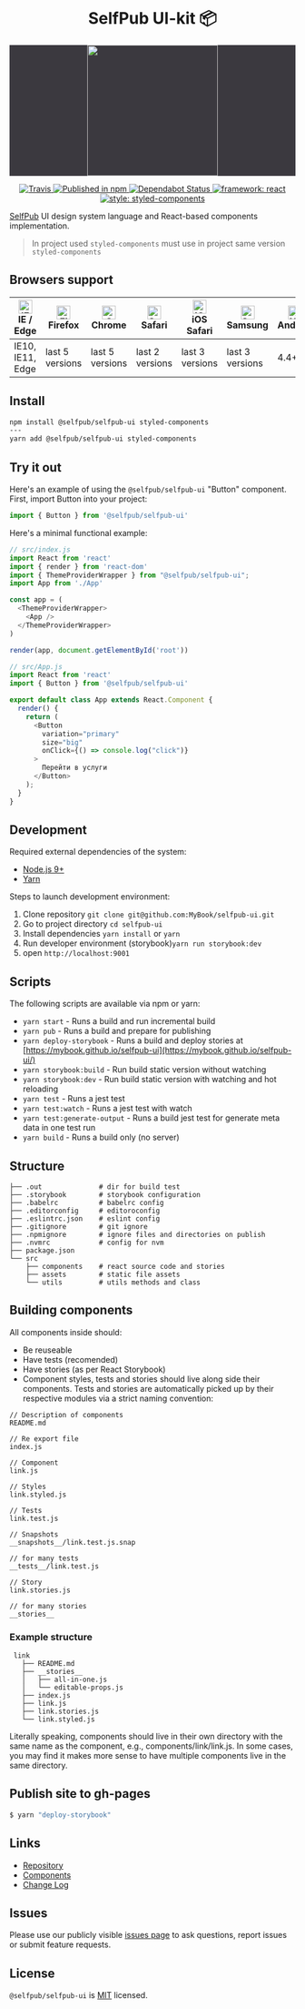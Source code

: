 <h1 align="center" style="border-bottom: none;">SelfPub UI-kit 📦</h1>

<p align="center" style="background: #3B393F;">
  <a href="https://selfpub.ru">
    <img width="230" src="https://selfpub.ru/static/i/logo_black.svg">
  </a>
</p>

<p align="center">
  <a href="https://travis-ci.org/selfpub-org/selfpub-ui">
    <img alt="Travis" src="https://travis-ci.org/selfpub-org/selfpub-ui.svg">
  </a>
  <a href="https://www.npmjs.com/package/@selfpub/selfpub-ui">
    <img alt="Published in npm" src="https://img.shields.io/npm/v/@selfpub/selfpub-ui">
  </a>
  <a href="https://dependabot.com">
    <img alt="Dependabot Status" src="https://api.dependabot.com/badges/status?host=github&repo=selfpub-org/selfpub-ui">
  </a>
  <a href="https://github.com/facebook/react/">
    <img alt="framework: react" src="https://img.shields.io/badge/framework-react-blue.svg">
  </a>
  <a href="https://github.com/styled-components/styled-components">
    <img alt="style: styled-components" src="https://img.shields.io/badge/style-%F0%9F%92%85%20styled--components-orange.svg?colorB=daa357&colorA=db748e">
  </a>
</p>

[SelfPub](https://selfpub.ru) UI design system language and React-based components implementation.

> In project used `styled-components` must use in project same version `styled-components`

## Browsers support

| [<img src="https://raw.githubusercontent.com/alrra/browser-logos/master/src/edge/edge_48x48.png" alt="IE / Edge" width="24px" height="24px" />](http://godban.github.io/browsers-support-badges/)</br>IE / Edge | [<img src="https://raw.githubusercontent.com/alrra/browser-logos/master/src/firefox/firefox_48x48.png" alt="Firefox" width="24px" height="24px" />](http://godban.github.io/browsers-support-badges/)</br>Firefox | [<img src="https://raw.githubusercontent.com/alrra/browser-logos/master/src/chrome/chrome_48x48.png" alt="Chrome" width="24px" height="24px" />](http://godban.github.io/browsers-support-badges/)</br>Chrome | [<img src="https://raw.githubusercontent.com/alrra/browser-logos/master/src/safari/safari_48x48.png" alt="Safari" width="24px" height="24px" />](http://godban.github.io/browsers-support-badges/)</br>Safari | [<img src="https://raw.githubusercontent.com/alrra/browser-logos/master/src/safari-ios/safari-ios_48x48.png" alt="iOS Safari" width="24px" height="24px" />](http://godban.github.io/browsers-support-badges/)</br>iOS Safari | [<img src="https://raw.githubusercontent.com/alrra/browser-logos/master/src/samsung-internet/samsung-internet_48x48.png" alt="Samsung" width="24px" height="24px" />](http://godban.github.io/browsers-support-badges/)</br>Samsung | [<img src="https://raw.githubusercontent.com/alrra/browser-logos/master/src/archive/android/android_48x48.png" alt="Yandex" width="24px" height="24px" />](http://godban.github.io/browsers-support-badges/)</br>Android |
| --------- | --------- | --------- | --------- | --------- | --------- | --------- |
| IE10, IE11, Edge| last 5 versions| last 5 versions| last 2 versions| last 3 versions| last 3 versions| 4.4+ |

## Install

```bash
npm install @selfpub/selfpub-ui styled-components
---
yarn add @selfpub/selfpub-ui styled-components
```

## Try it out

Here's an example of using the `@selfpub/selfpub-ui` "Button" component. First, import Button into your project:

```js
import { Button } from '@selfpub/selfpub-ui'
```

Here's a minimal functional example:

```js
// src/index.js
import React from 'react'
import { render } from 'react-dom'
import { ThemeProviderWrapper } from "@selfpub/selfpub-ui";
import App from './App'

const app = (
  <ThemeProviderWrapper>
    <App />
  </ThemeProviderWrapper>
)

render(app, document.getElementById('root'))

// src/App.js
import React from 'react'
import { Button } from '@selfpub/selfpub-ui'

export default class App extends React.Component {
  render() {
    return (
      <Button
        variation="primary"
        size="big"
        onClick={() => console.log("click")}
      >
        Перейти в услуги
      </Button>
    );
  }
}
```


## Development

Required external dependencies of the system:

* [Node.js 9+](https://nodejs.org/en/)
* [Yarn](https://yarnpkg.com/en/)

Steps to launch development environment:

1. Clone repository `git clone git@github.com:MyBook/selfpub-ui.git`
2. Go to project directory `cd selfpub-ui`
2. Install dependencies `yarn install` or `yarn`
3. Run developer environment (storybook)`yarn run storybook:dev`
4. open `http://localhost:9001`

## Scripts

The following scripts are available via npm or yarn:

* `yarn start` - Runs a build and run incremental build
* `yarn pub` - Runs a build and prepare for publishing
* `yarn deploy-storybook` - Runs a build and deploy stories at [https://mybook.github.io/selfpub-ui](https://mybook.github.io/selfpub-ui/)
* `yarn storybook:build` - Run build static version without watching
* `yarn storybook:dev` - Run build static version with watching and hot reloading
* `yarn test` - Runs a jest test
* `yarn test:watch` - Runs a jest test with watch
* `yarn test:generate-output` - Runs a build jest test for generate meta data in one test run
* `yarn build` - Runs a build only (no server)

## Structure

```
├── .out              # dir for build test
├── .storybook        # storybook configuration
├── .babelrc          # babelrc config
├── .editorconfig     # editoroconfig
├── .eslintrc.json    # eslint config
├── .gitignore        # git ignore
├── .npmignore        # ignore files and directories on publish
├── .nvmrc            # config for nvm
├── package.json
└── src
    ├── components    # react source code and stories
    ├── assets        # static file assets
    └── utils         # utils methods and class
```

## Building components

All components inside should:

 - Be reuseable
 - Have tests (recomended)
 - Have stories (as per React Storybook)
 - Component styles, tests and stories should live along side their components. Tests and stories are automatically picked up by their respective modules via a strict naming convention:

```
// Description of components
README.md

// Re export file
index.js

// Component
link.js

// Styles
link.styled.js

// Tests
link.test.js

// Snapshots
__snapshots__/link.test.js.snap

// for many tests
__tests__/link.test.js

// Story
link.stories.js

// for many stories
__stories__ 
```

### Example structure

```
 link
   ├── README.md
   ├── __stories__
   │   ├── all-in-one.js
   │   └── editable-props.js
   ├── index.js
   ├── link.js
   ├── link.stories.js
   └── link.styled.js
```

Literally speaking, components should live in their own directory with the same name as the component, e.g., components/link/link.js. In some cases, you may find it makes more sense to have multiple components live in the same directory.

## Publish site to gh-pages

```bash
$ yarn "deploy-storybook"
```

## Links

- [Repository](https://github.com/MyBook/selfpub-ui)
- [Components](https://github.com/MyBook/selfpub-ui/tree/master/src/components)
- [Change Log](CHANGELOG.md)

## Issues

Please use our publicly visible [issues page](https://github.com/MyBook/selfpub-ui/issues) to ask questions, report issues or submit feature requests.

## License

`@selfpub/selfpub-ui` is [MIT](https://github.com/MyBook/selfpub-ui/blob/master/LICENCE) licensed.
